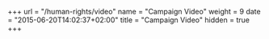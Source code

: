 +++
url = "/human-rights/video"
name = "Campaign Video"
weight = 9
date = "2015-06-20T14:02:37+02:00"
title = "Campaign Video"
hidden = true
+++

